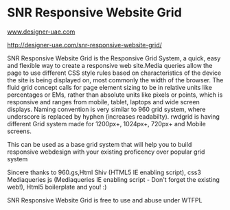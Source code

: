 # SNR Responsive Website Grid

www.designer-uae.com 

http://designer-uae.com/snr-responsive-website-grid/

SNR Responsive Website Grid is the Responsive Grid System, a quick, easy and flexible way to create a responsive web site.Media queries allow the page to use different CSS style rules based on characteristics of the device the site is being displayed on, most commonly the width of the browser. The fluid grid concept calls for page element sizing to be in relative units like percentages or EMs, rather than absolute units like pixels or points, which is responsive and ranges from mobile, tablet, laptops and 
wide screen displays. Naming convention is very similar to 960 grid system, where underscore is replaced by hyphen (increases readabilty).
rwdgrid is having different Grid system made for 1200px+, 1024px+, 720px+ and Mobile screens. 

This can be used as a base grid system that will help you to build responsive webdesign with your existing proficency over popular grid system

Sincere thanks to 960.gs,Html Shiv (HTML5 IE enabling script),
css3 Mediaqueries js (Mediaqueries IE enabling script - Don't forget the existing web!),
Html5 boilerplate and you! :)

SNR Responsive Website Grid is free to use and abuse under WTFPL


